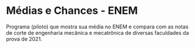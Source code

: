 # Médias e Chances - ENEM
 Programa (piloto) que mostra sua média no ENEM e compara com as notas de corte de engenharia mecânica e mecatrônica de diversas faculdades da prova de 2021.
